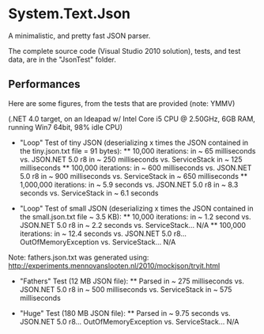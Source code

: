System.Text.Json
================

A minimalistic, and pretty fast JSON parser.

The complete source code (Visual Studio 2010 solution), tests, and test data, are in the "JsonTest" folder.

Performances
------------

Here are some figures, from the tests that are provided (note: YMMV)

(.NET 4.0 target, on an Ideapad w/ Intel Core i5 CPU @ 2.50GHz, 6GB RAM, running Win7 64bit, 98% idle CPU)

* "Loop" Test of tiny JSON (deserializing x times the JSON contained in the tiny.json.txt file = 91 bytes):
** 10,000 iterations: in ~ 65 milliseconds vs. JSON.NET 5.0 r8 in ~ 250 milliseconds vs. ServiceStack in ~ 125 milliseconds
** 100,000 iterations: in ~ 600 milliseconds vs. JSON.NET 5.0 r8 in ~ 900 milliseconds vs. ServiceStack in ~ 650 milliseconds
** 1,000,000 iterations: in ~ 5.9 seconds vs. JSON.NET 5.0 r8 in ~ 8.3 seconds vs. ServiceStack in ~ 6.1 seconds

* "Loop" Test of small JSON (deserializing x times the JSON contained in the small.json.txt file ~ 3.5 KB):
** 10,000 iterations: in ~ 1.2 second vs. JSON.NET 5.0 r8 in ~ 2.2 seconds vs. ServiceStack... N/A
** 100,000 iterations: in ~ 12.4 seconds vs. JSON.NET 5.0 r8... OutOfMemoryException vs. ServiceStack... N/A

Note: fathers.json.txt was generated using:
http://experiments.mennovanslooten.nl/2010/mockjson/tryit.html

* "Fathers" Test (12 MB JSON file):
** Parsed in ~ 275 milliseconds vs. JSON.NET 5.0 r8 in ~ 500 milliseconds vs. ServiceStack in ~ 575 milliseconds

* "Huge" Test (180 MB JSON file):
** Parsed in ~ 9.75 seconds vs. JSON.NET 5.0 r8... OutOfMemoryException vs. ServiceStack... N/A
